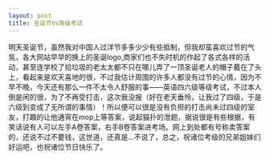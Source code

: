 ```yaml
---
layout: post
title: 圣诞节Vs等级考试
---
```

明天圣诞节，虽然我对中国人过洋节多多少少有些抵制，但我却蛮喜欢过节的气氛，各大网站早早的换上的圣诞logo,商家们也不失时机的作起了各式各样的活动，甚至连学校了拾垃圾的老太太都不只在哪儿弄了一顶圣诞老人的帽子戴在了头上，看起来是欢天喜地的很，不过我估计周围的许多人都没有过节的心情，因为不早不晚，今天还有那么一件不太令人舒服的事——英语四六级等级考试，不过本人倒是闲的很，为了不再受打击，这次我没报（好在老天垂怜，让我过了四级，于是六级到变成了无所谓的事情）！所以便可以很是没有负担的打击尚未过四级的室友，打趣的让他通宵在mop上等答案，说起猫扑的泄题，据说很是有些根据，有笑话说有人可以左手A卷答案，右手B卷答案进考场。网上到处都有号称卖答案的，还说不过不要钱，这世道，还真是…不说了，总之，祝诸位考级的兄弟姐妹们好运吧，也祝诸位节日快乐了。